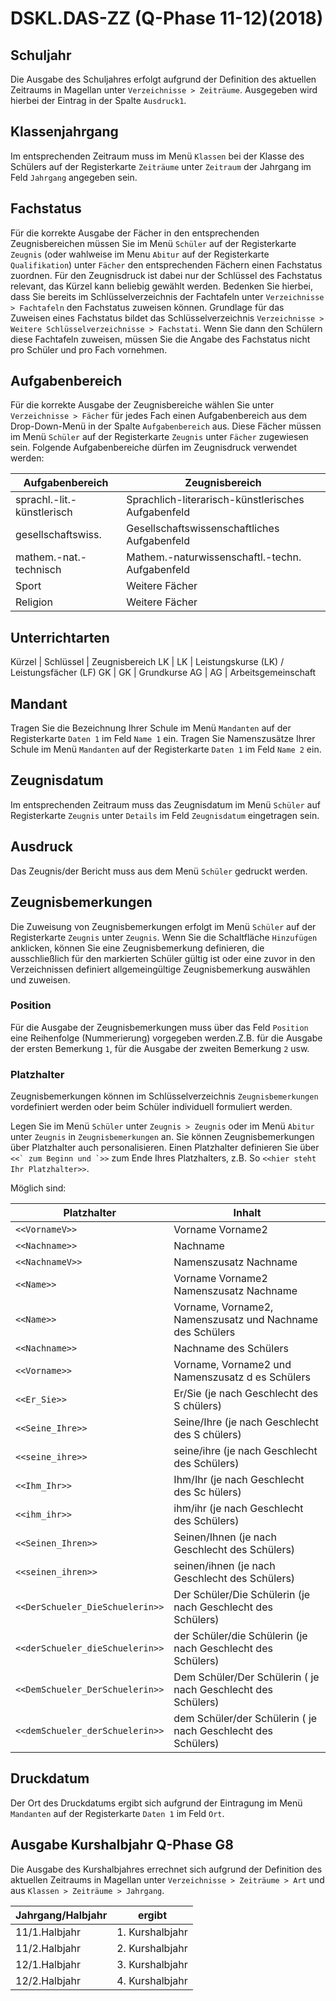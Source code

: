 ﻿# DSKL.DAS-ZZ (Q-Phase 11-12)(2018)

## Schuljahr

Die Ausgabe des Schuljahres erfolgt aufgrund der Definition des aktuellen Zeitraums in Magellan unter `Verzeichnisse > Zeiträume`. Ausgegeben wird hierbei der Eintrag in der Spalte `Ausdruck1`.

## Klassenjahrgang

Im entsprechenden Zeitraum muss im Menü `Klassen` bei der Klasse des Schülers auf der Registerkarte `Zeiträume` unter `Zeitraum` der Jahrgang im Feld `Jahrgang` angegeben sein.

## Fachstatus

Für die korrekte Ausgabe der Fächer in den entsprechenden Zeugnisbereichen müssen Sie im Menü `Schüler` auf der Registerkarte `Zeugnis` (oder wahlweise im Menu `Abitur` auf der Registerkarte `Qualifikation`) unter `Fächer` den entsprechenden Fächern einen Fachstatus zuordnen. Für den Zeugnisdruck ist dabei nur der Schlüssel des Fachstatus relevant, das Kürzel kann beliebig gewählt werden. Bedenken Sie hierbei, dass Sie bereits im Schlüsselverzeichnis der
Fachtafeln unter `Verzeichnisse > Fachtafeln` den Fachstatus zuweisen können. Grundlage für das Zuweisen eines Fachstatus bildet das Schlüsselverzeichnis `Verzeichnisse > Weitere Schlüsselverzeichnisse > Fachstati`. Wenn Sie dann den Schülern diese Fachtafeln zuweisen, müssen Sie die Angabe des Fachstatus nicht pro Schüler und pro Fach vornehmen.

## Aufgabenbereich

Für die korrekte Ausgabe der Zeugnisbereiche wählen Sie unter `Verzeichnisse > Fächer` für jedes Fach einen Aufgabenbereich aus dem Drop-Down-Menü in der Spalte `Aufgabenbereich` aus. Diese Fächer müssen im Menü `Schüler` auf der Registerkarte `Zeugnis` unter `Fächer` zugewiesen sein.
Folgende Aufgabenbereiche dürfen im Zeugnisdruck verwendet werden:

Aufgabenbereich| Zeugnisbereich
--|--
sprachl.-lit.-künstlerisch |Sprachlich-literarisch-künstlerisches Aufgabenfeld
gesellschaftswiss. |Gesellschaftswissenschaftliches Aufgabenfeld
mathem.-nat.-technisch |Mathem.-naturwissenschaftl.-techn. Aufgabenfeld
Sport |Weitere Fächer
Religion |Weitere Fächer

## Unterrichtarten

Kürzel | Schlüssel | Zeugnisbereich
LK | LK | Leistungskurse (LK) / Leistungsfächer (LF)
GK | GK | Grundkurse
AG | AG | Arbeitsgemeinschaft

## Mandant

Tragen Sie die Bezeichnung Ihrer Schule im Menü `Mandanten` auf der Registerkarte `Daten 1` im Feld `Name 1` ein. Tragen Sie Namenszusätze Ihrer Schule im Menü `Mandanten` auf der Registerkarte `Daten 1` im Feld `Name 2` ein.

## Zeugnisdatum

Im entsprechenden Zeitraum muss das Zeugnisdatum im Menü `Schüler` auf Registerkarte `Zeugnis` unter `Details` im
Feld `Zeugnisdatum` eingetragen sein.

## Ausdruck

Das Zeugnis/der Bericht muss aus dem Menü `Schüler` gedruckt werden.

## Zeugnisbemerkungen

Die Zuweisung von Zeugnisbemerkungen erfolgt im Menü `Schüler` auf der Registerkarte `Zeugnis` unter `Zeugnis`. Wenn Sie die Schaltfläche `Hinzufügen` anklicken, können Sie eine Zeugnisbemerkung definieren, die ausschließlich für den markierten Schüler gültig ist oder eine zuvor in den Verzeichnissen definiert allgemeingültige Zeugnisbemerkung auswählen und zuweisen.

### Position

Für die Ausgabe der Zeugnisbemerkungen muss über das Feld `Position` eine Reihenfolge (Nummerierung) vorgegeben werden.Z.B. für die Ausgabe der ersten Bemerkung `1`, für die Ausgabe der zweiten Bemerkung `2` usw.

### Platzhalter

Zeugnisbemerkungen können im Schlüsselverzeichnis `Zeugnisbemerkungen` vordefiniert werden oder beim Schüler
individuell formuliert werden.

Legen Sie im Menü `Schüler` unter `Zeugnis > Zeugnis` oder im Menü `Abitur` unter `Zeugnis` in `Zeugnisbemerkungen` an. Sie können Zeugnisbemerkungen über Platzhalter auch personalisieren. Einen Platzhalter definieren Sie über ```<<` zum Beginn und `>>``` zum Ende Ihres Platzhalters, z.B. So ``<<hier steht Ihr
Platzhalter>>``.

Möglich sind:

Platzhalter|Inhalt
--|--
``<<VornameV>>`` | Vorname Vorname2
``<<Nachname>>`` | Nachname
``<<NachnameV>>`` | Namenszusatz Nachname
``<<Name>>`` | Vorname Vorname2 Namenszusatz Nachname
``<<Name>>`` | Vorname, Vorname2, Namenszusatz und Nachname des Schülers
``<<Nachname>>`` | Nachname des Schülers
``<<Vorname>>`` | Vorname, Vorname2 und Namenszusatz d es Schülers
``<<Er_Sie>>`` | Er/Sie (je nach Geschlecht des S chülers)
``<<Seine_Ihre>>`` | Seine/Ihre (je nach Geschlecht des S chülers)
``<<seine_ihre>>`` | seine/ihre (je nach Geschlecht des Schülers)
``<<Ihm_Ihr>>`` | Ihm/Ihr (je nach Geschlecht des Sc hülers)
``<<ihm_ihr>>`` | ihm/ihr (je nach Geschlecht des Schülers)
``<<Seinen_Ihren>>`` | Seinen/Ihnen (je nach Geschlecht des Schülers)
``<<seinen_ihren>>`` | seinen/ihnen (je nach Geschlecht des Schülers)
``<<DerSchueler_DieSchuelerin>>`` | Der Schüler/Die Schülerin (je nach Geschlecht des Schülers)
``<<derSchueler_dieSchuelerin>>`` | der Schüler/die Schülerin (je nach Geschlecht des Schülers)
``<<DemSchueler_DerSchuelerin>>`` | Dem Schüler/Der Schülerin ( je nach Geschlecht des Schülers)
``<<demSchueler_derSchuelerin>>`` | dem Schüler/der Schülerin ( je nach Geschlecht des Schülers)

## Druckdatum

Der Ort des Druckdatums ergibt sich aufgrund der Eintragung im Menü `Mandanten` auf der Registerkarte `Daten 1` im Feld `Ort`.

## Ausgabe Kurshalbjahr Q-Phase G8

Die Ausgabe des Kurshalbjahres errechnet sich aufgrund der Definition des aktuellen Zeitraums in Magellan unter `Verzeichnisse > Zeiträume > Art` und aus `Klassen > Zeiträume > Jahrgang`.

Jahrgang/Halbjahr| ergibt
--|--
11/1.Halbjahr | 1. Kurshalbjahr
11/2.Halbjahr | 2. Kurshalbjahr
12/1.Halbjahr | 3. Kurshalbjahr
12/2.Halbjahr | 4. Kurshalbjahr
